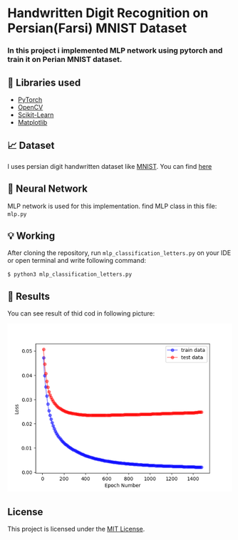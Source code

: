 # Handwritten Digit Recognition on Persian(Farsi) MNIST Dataset

### In this project i implemented MLP network using pytorch and train it on Perian MNIST dataset.

## :hammer: Libraries used 

- [PyTorch](https://pytorch.org/)
- [OpenCV](https://opencv.org/)
- [Scikit-Learn](https://scikit-learn.org/stable/)
- [Matplotlib](https://matplotlib.org/)

## :chart_with_upwards_trend: Dataset
I uses persian digit handwritten dataset like [MNIST](http://yann.lecun.com/exdb/mnist/). You can find [here](https://github.com/rezaAdinepour/Persian-Handwritten-Digit-Recognition/tree/main/bmp)

## :key: Neural Network
MLP network is used for this implementation. find MLP class in this file: <code>mlp.py</code>


## :bulb: Working
After cloning the repository, run <code>mlp_classification_letters.py</code> on your IDE or open terminal and write following command:
```
$ python3 mlp_classification_letters.py
```

## :floppy_disk: Results
You can see result of thid cod in following picture:

![image](Result/Figure_1.png)

## License
This project is licensed under the [MIT License](https://github.com/rezaAdinepour/Persian-Handwritten-Digit-Recognition/blob/main/LICENSE).

